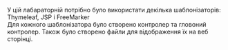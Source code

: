 У цій лабараторній потрібно було використати декілька шаблонізаторів: Thymeleaf, JSP і FreeMarker  
Для кожного шаблонізатора було створено контролер та гловоний контролер. Також було створено файли для відображення їх на веб сторінці.

